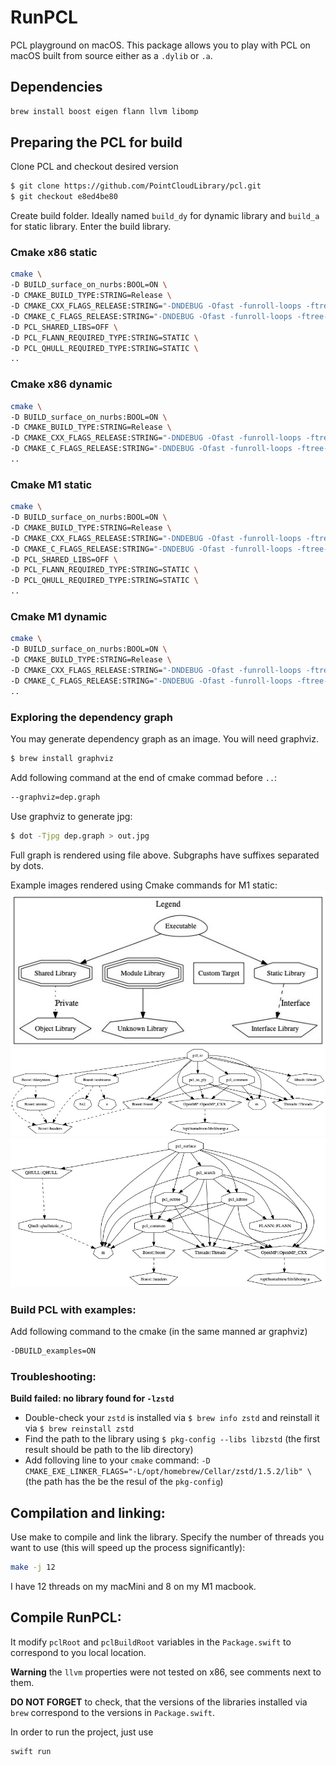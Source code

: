 # RunPCL

PCL playground on macOS. This package allows you to play with PCL on macOS built from source either as a `.dylib` or `.a`.

## Dependencies
```bash
brew install boost eigen flann llvm libomp
```

## Preparing the PCL for build

Clone PCL and checkout desired version
```bash
$ git clone https://github.com/PointCloudLibrary/pcl.git
$ git checkout e8ed4be80
```

Create build folder. Ideally named `build_dy` for dynamic library and `build_a` for static library. Enter the build library.

### Cmake x86 static
```bash
cmake \
-D BUILD_surface_on_nurbs:BOOL=ON \
-D CMAKE_BUILD_TYPE:STRING=Release \
-D CMAKE_CXX_FLAGS_RELEASE:STRING="-DNDEBUG -Ofast -funroll-loops -ftree-vectorize -fomit-frame-pointer -flto -fstrict-vtable-pointers -fwhole-program-vtables -fforce-emit-vtables -march=native" \
-D CMAKE_C_FLAGS_RELEASE:STRING="-DNDEBUG -Ofast -funroll-loops -ftree-vectorize -fomit-frame-pointer -flto -march=native" \
-D PCL_SHARED_LIBS=OFF \
-D PCL_FLANN_REQUIRED_TYPE:STRING=STATIC \
-D PCL_QHULL_REQUIRED_TYPE:STRING=STATIC \
..
```

### Cmake x86 dynamic
```bash
cmake \
-D BUILD_surface_on_nurbs:BOOL=ON \
-D CMAKE_BUILD_TYPE:STRING=Release \
-D CMAKE_CXX_FLAGS_RELEASE:STRING="-DNDEBUG -Ofast -funroll-loops -ftree-vectorize -fomit-frame-pointer -flto -fstrict-vtable-pointers -fwhole-program-vtables -fforce-emit-vtables -march=native" \
-D CMAKE_C_FLAGS_RELEASE:STRING="-DNDEBUG -Ofast -funroll-loops -ftree-vectorize -fomit-frame-pointer -flto -march=native" \
..
```

### Cmake M1 static
```bash
cmake \
-D BUILD_surface_on_nurbs:BOOL=ON \
-D CMAKE_BUILD_TYPE:STRING=Release \
-D CMAKE_CXX_FLAGS_RELEASE:STRING="-DNDEBUG -Ofast -funroll-loops -ftree-vectorize -fomit-frame-pointer -flto -fstrict-vtable-pointers -fwhole-program-vtables -fforce-emit-vtables" \
-D CMAKE_C_FLAGS_RELEASE:STRING="-DNDEBUG -Ofast -funroll-loops -ftree-vectorize -fomit-frame-pointer -flto" \
-D PCL_SHARED_LIBS=OFF \
-D PCL_FLANN_REQUIRED_TYPE:STRING=STATIC \
-D PCL_QHULL_REQUIRED_TYPE:STRING=STATIC \
..
```

### Cmake M1 dynamic
```bash
cmake \
-D BUILD_surface_on_nurbs:BOOL=ON \
-D CMAKE_BUILD_TYPE:STRING=Release \
-D CMAKE_CXX_FLAGS_RELEASE:STRING="-DNDEBUG -Ofast -funroll-loops -ftree-vectorize -fomit-frame-pointer -flto -fstrict-vtable-pointers -fwhole-program-vtables -fforce-emit-vtables" \
-D CMAKE_C_FLAGS_RELEASE:STRING="-DNDEBUG -Ofast -funroll-loops -ftree-vectorize -fomit-frame-pointer -flto" \
..
```

### Exploring the dependency graph
You may generate dependency graph as an image. You will need graphviz.
```bash
$ brew install graphviz
```
Add following command at the end of cmake commad before `..`:
```bash
--graphviz=dep.graph
```

Use graphviz to generate jpg: 
```bash
$ dot -Tjpg dep.graph > out.jpg
```
Full graph is rendered using file above. Subgraphs have suffixes separated by dots.

Example images rendered using Cmake commands for M1 static:
![Legend (cut out of the full graph)](doc/legend.jpg)
![Dependencies of pcl_io](doc/io.jpg)
![Dependencies of pcl_surface](doc/surface.jpg)

### Build PCL with examples:
Add following command to the cmake (in the same manned ar graphviz)
```bash
-DBUILD_examples=ON
```

### Troubleshooting:

**Build failed: no library found for `-lzstd`**

 - Double-check your `zstd` is installed via `$ brew info zstd` and reinstall it via `$ brew reinstall zstd`
 - Find the path to the library using `$ pkg-config --libs libzstd` (the first result should be path to the lib directory)
 - Add folloving line to your `cmake` command: `-D CMAKE_EXE_LINKER_FLAGS="-L/opt/homebrew/Cellar/zstd/1.5.2/lib" \` (the path has the be the resul of the `pkg-config`)


## Compilation and linking:
Use make to compile and link the library. Specify the number of threads you want to use (this will speed up the process significantly):
```bash
make -j 12
```
I have 12 threads on my macMini and 8 on my M1 macbook. 

## Compile RunPCL:
It modify `pclRoot` and `pclBuildRoot` variables in the `Package.swift` to correspond to you local location.

**Warning** the `llvm` properties were not tested on x86, see comments next to them.

**DO NOT FORGET** to check, that the versions of the libraries installed via `brew` correspond to the versions in `Package.swift`.

In order to run the project, just use
```bash
swift run
```
